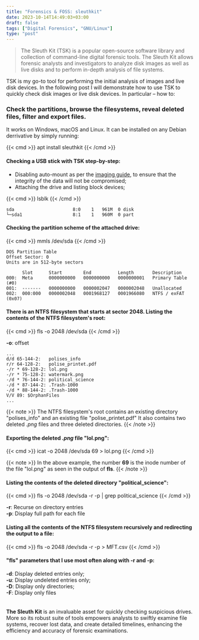 ```yaml
---
title: "Forensics & FOSS: sleuthkit"
date: 2023-10-14T14:49:03+03:00
draft: false
tags: ["Digital Forensics", "GNU/Linux"]
type: "post"
---
```

>The Sleuth Kit (TSK) is a popular open-source software library and collection of command-line digital forensic tools. The Sleuth Kit allows forensic analysts and investigators to analyze disk images as well as live disks and to perform in-depth analysis of file systems.

TSK is my go-to tool for performing the initial analysis of images and live disk devices. In the following post I will demonstrate how to use TSK to quickly check disk images or live disk devices. In particular – how to: 

### Check the partitions, browse the filesystems, reveal deleted files, filter and export files. 

It works on Windows, macOS and Linux. It can be installed on any Debian derrivative by simply running:

{{< cmd >}}
apt install sleuthkit
{{< /cmd >}}


#### Checking a USB stick with TSK step-by-step:

* Disabling auto-mount as per the [imaging guide](https://www.dvilcans.com/en/foss_forensics_imaging/), to ensure that the integrity of the data will not be compromised;
* Attaching the drive and listing block devices;

{{< cmd >}}
lsblk
{{< /cmd >}}

```
sda                      8:0    1   961M  0 disk  
└─sda1                   8:1    1   960M  0 part  

```
#### Checking the partition scheme of the attached drive:

{{< cmd >}}
mmls /dev/sda
{{< /cmd >}}

```
DOS Partition Table
Offset Sector: 0
Units are in 512-byte sectors

      Slot      Start        End          Length       Description
000:  Meta      0000000000   0000000000   0000000001   Primary Table (#0)
001:  -------   0000000000   0000002047   0000002048   Unallocated
002:  000:000   0000002048   0001968127   0001966080   NTFS / exFAT (0x07)

```
#### There is an NTFS filesystem that starts at sector 2048. Listing the contents of the NTFS filesystem's root:

{{< cmd >}}
fls -o 2048 /dev/sda
{{< /cmd >}}

**-o**: offset

```
...
d/d 65-144-2:	polises_info
r/r 64-128-2:	polise_printet.pdf
-/r * 69-128-2:	lol.png
-/r * 75-128-2:	watermark.png
-/d * 76-144-2:	political_science
-/d * 87-144-2:	.Trash-1000
-/d * 88-144-2:	.Trash-1000
V/V 89:	$OrphanFiles
...
```
{{< note >}}
The NTFS filesystem's root contains an existing directory "polises_info" and an existing file "polise_printet.pdf"
It also contains two deleted _.png_ files and three deleted directories. 
{{< /note >}}

#### Exporting the deleted _.png_ file "lol.png":

{{< cmd >}}
icat -o 2048 /dev/sda 69 > lol.png
{{< /cmd >}}

{{< note >}}
In the above example, the number **69** is the inode number of the file "lol.png" as seen in the output of **fls**.
{{< /note >}}

#### Listing the contents of the deleted directory "political_science":

{{< cmd >}}
fls -o 2048 /dev/sda -r -p | grep political_science
{{< /cmd >}}

**-r**: Recurse on directory entries<br>
**-p**: Display full path for each file<br>

#### Listing all the contents of the NTFS filesystem recursively and redirecting the output to a file:

{{< cmd >}}
fls -o 2048 /dev/sda -r -p > MFT.csv
{{< /cmd >}}

#### "fls" parameters that I use most often along with -r and -p:

**-d**: Display deleted entries only;<br>
**-u**: Display undeleted entries only;<br>
**-D**: Display only directories;<br>
**-F**: Display only files<br>
<br>
<br>
**The Sleuth Kit** is an invaluable asset for quickly checking suspicious drives. More so its robust suite of tools empowers analysts to swiftly examine file systems, recover lost data, and create detailed timelines, enhancing the efficiency and accuracy of forensic examinations.





